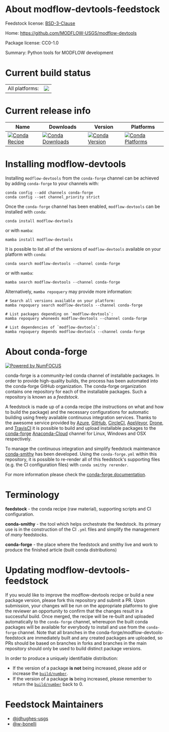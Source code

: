 About modflow-devtools-feedstock
================================

Feedstock license: [BSD-3-Clause](https://github.com/conda-forge/modflow-devtools-feedstock/blob/main/LICENSE.txt)

Home: https://github.com/MODFLOW-USGS/modflow-devtools

Package license: CC0-1.0

Summary: Python tools for MODFLOW development

Current build status
====================


<table><tr><td>All platforms:</td>
    <td>
      <a href="https://dev.azure.com/conda-forge/feedstock-builds/_build/latest?definitionId=20258&branchName=main">
        <img src="https://dev.azure.com/conda-forge/feedstock-builds/_apis/build/status/modflow-devtools-feedstock?branchName=main">
      </a>
    </td>
  </tr>
</table>

Current release info
====================

| Name | Downloads | Version | Platforms |
| --- | --- | --- | --- |
| [![Conda Recipe](https://img.shields.io/badge/recipe-modflow--devtools-green.svg)](https://anaconda.org/conda-forge/modflow-devtools) | [![Conda Downloads](https://img.shields.io/conda/dn/conda-forge/modflow-devtools.svg)](https://anaconda.org/conda-forge/modflow-devtools) | [![Conda Version](https://img.shields.io/conda/vn/conda-forge/modflow-devtools.svg)](https://anaconda.org/conda-forge/modflow-devtools) | [![Conda Platforms](https://img.shields.io/conda/pn/conda-forge/modflow-devtools.svg)](https://anaconda.org/conda-forge/modflow-devtools) |

Installing modflow-devtools
===========================

Installing `modflow-devtools` from the `conda-forge` channel can be achieved by adding `conda-forge` to your channels with:

```
conda config --add channels conda-forge
conda config --set channel_priority strict
```

Once the `conda-forge` channel has been enabled, `modflow-devtools` can be installed with `conda`:

```
conda install modflow-devtools
```

or with `mamba`:

```
mamba install modflow-devtools
```

It is possible to list all of the versions of `modflow-devtools` available on your platform with `conda`:

```
conda search modflow-devtools --channel conda-forge
```

or with `mamba`:

```
mamba search modflow-devtools --channel conda-forge
```

Alternatively, `mamba repoquery` may provide more information:

```
# Search all versions available on your platform:
mamba repoquery search modflow-devtools --channel conda-forge

# List packages depending on `modflow-devtools`:
mamba repoquery whoneeds modflow-devtools --channel conda-forge

# List dependencies of `modflow-devtools`:
mamba repoquery depends modflow-devtools --channel conda-forge
```


About conda-forge
=================

[![Powered by
NumFOCUS](https://img.shields.io/badge/powered%20by-NumFOCUS-orange.svg?style=flat&colorA=E1523D&colorB=007D8A)](https://numfocus.org)

conda-forge is a community-led conda channel of installable packages.
In order to provide high-quality builds, the process has been automated into the
conda-forge GitHub organization. The conda-forge organization contains one repository
for each of the installable packages. Such a repository is known as a *feedstock*.

A feedstock is made up of a conda recipe (the instructions on what and how to build
the package) and the necessary configurations for automatic building using freely
available continuous integration services. Thanks to the awesome service provided by
[Azure](https://azure.microsoft.com/en-us/services/devops/), [GitHub](https://github.com/),
[CircleCI](https://circleci.com/), [AppVeyor](https://www.appveyor.com/),
[Drone](https://cloud.drone.io/welcome), and [TravisCI](https://travis-ci.com/)
it is possible to build and upload installable packages to the
[conda-forge](https://anaconda.org/conda-forge) [Anaconda-Cloud](https://anaconda.org/)
channel for Linux, Windows and OSX respectively.

To manage the continuous integration and simplify feedstock maintenance
[conda-smithy](https://github.com/conda-forge/conda-smithy) has been developed.
Using the ``conda-forge.yml`` within this repository, it is possible to re-render all of
this feedstock's supporting files (e.g. the CI configuration files) with ``conda smithy rerender``.

For more information please check the [conda-forge documentation](https://conda-forge.org/docs/).

Terminology
===========

**feedstock** - the conda recipe (raw material), supporting scripts and CI configuration.

**conda-smithy** - the tool which helps orchestrate the feedstock.
                   Its primary use is in the construction of the CI ``.yml`` files
                   and simplify the management of *many* feedstocks.

**conda-forge** - the place where the feedstock and smithy live and work to
                  produce the finished article (built conda distributions)


Updating modflow-devtools-feedstock
===================================

If you would like to improve the modflow-devtools recipe or build a new
package version, please fork this repository and submit a PR. Upon submission,
your changes will be run on the appropriate platforms to give the reviewer an
opportunity to confirm that the changes result in a successful build. Once
merged, the recipe will be re-built and uploaded automatically to the
`conda-forge` channel, whereupon the built conda packages will be available for
everybody to install and use from the `conda-forge` channel.
Note that all branches in the conda-forge/modflow-devtools-feedstock are
immediately built and any created packages are uploaded, so PRs should be based
on branches in forks and branches in the main repository should only be used to
build distinct package versions.

In order to produce a uniquely identifiable distribution:
 * If the version of a package **is not** being increased, please add or increase
   the [``build/number``](https://docs.conda.io/projects/conda-build/en/latest/resources/define-metadata.html#build-number-and-string).
 * If the version of a package **is** being increased, please remember to return
   the [``build/number``](https://docs.conda.io/projects/conda-build/en/latest/resources/define-metadata.html#build-number-and-string)
   back to 0.

Feedstock Maintainers
=====================

* [@jdhughes-usgs](https://github.com/jdhughes-usgs/)
* [@w-bonelli](https://github.com/w-bonelli/)

